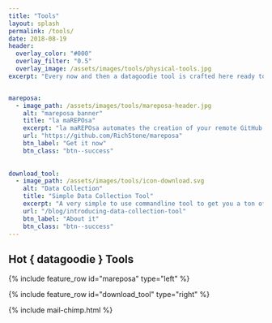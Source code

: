 ```yaml
---
title: "Tools"
layout: splash
permalink: /tools/
date: 2018-08-19
header: 
  overlay_color: "#000"
  overlay_filter: "0.5"
  overlay_image: /assets/images/tools/physical-tools.jpg
excerpt: "Every now and then a datagoodie tool is crafted here ready to be used."


mareposa:
  - image_path: /assets/images/tools/mareposa-header.jpg
    alt: "mareposa banner"
    title: "la maREPOsa"
    excerpt: "la maREPOsa automates the creation of your remote GitHub & local git repositories, .gitignore and README.md files in just one single line of code."
    url: "https://github.com/RichStone/mareposa"
    btn_label: "Get it now"
    btn_class: "btn--success"
    
    
download_tool:
  - image_path: /assets/images/tools/icon-download.svg
    alt: "Data Collection"
    title: "Simple Data Collection Tool"
    excerpt: "A very simple to use commandline tool to get you a ton of data, when you have a fairly static download URL."
    url: "/blog/introducing-data-collection-tool"
    btn_label: "About it"
    btn_class: "btn--success"
---
```


## Hot { datagoodie } Tools

{% include feature_row id="mareposa" type="left" %}

{% include feature_row id="download_tool" type="right" %}

{% include mail-chimp.html %}